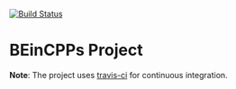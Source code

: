 [![Build Status](https://travis-ci.org/BEinCPPS/fitman-cam.svg?branch=master)](https://travis-ci.org/BEinCPPS/fitman-cam)
# BEinCPPs Project

**Note**: The project uses [travis-ci](https://travis-ci.org/) for continuous integration.


